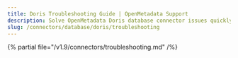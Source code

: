 ```yaml
---
title: Doris Troubleshooting Guide | OpenMetadata Support
description: Solve OpenMetadata Doris database connector issues quickly with our comprehensive troubleshooting guide. Fix common errors, configuration problems, and ...
slug: /connectors/database/doris/troubleshooting
---
```


{% partial file="/v1.9/connectors/troubleshooting.md" /%}
